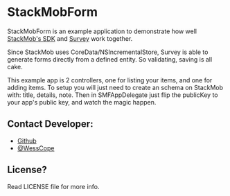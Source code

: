 # StackMobForm
StackMobForm is an example application to demonstrate how well [StackMob's SDK](http://stackmob.com) and [Survey](http://github.com/wess/Survey) work together.  

Since StackMob uses CoreData/NSIncrementalStore, Survey is able to generate forms directly from a defined entity. So validating, saving is all cake. 

This example app is 2 controllers, one for listing your items, and one for adding items.  To setup you will just need to create an schema on StackMob with: title, details, note.  Then in SMFAppDelegate just flip the publicKey to your app's public key, and watch the magic happen.

## Contact Developer:
* [Github](http://www.github.com/wess)
* [@WessCope](http://www.twitter.com/wesscope)

## License?
Read LICENSE file for more info.
